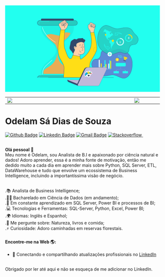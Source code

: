 <p align="center">
  <img src="https://raw.githubusercontent.com/Odelam/Odelam/master/img-analitycs.gif" />
</p>

<center>
  <table>
    <tr>
        <td><img width="400px" align="left" src="https://github-readme-stats.vercel.app/api/top-langs/?username=odelam&hide=html&layout=compact&theme=default" /></td>
        <td><img width="495px" align="left" src="https://github-readme-stats.vercel.app/api?username=odelam&theme=default" /></td>
    </tr>   
  </table>
</center>



# Odelam Sá Dias de Souza

[![Github Badge](https://img.shields.io/badge/-Github-000?style=flat-square&logo=Github&logoColor=white&link=https://github.com/Odelam)](https://github.com/Odelam)
[![Linkedin Badge](https://img.shields.io/badge/-LinkedIn-blue?style=flat-square&logo=Linkedin&logoColor=white&link=https://www.linkedin.com/in/odelam-sa-dias-de-souza/)](https://www.linkedin.com/in/odelam-sa-dias-de-souza/)
[![Gmail Badge](https://img.shields.io/badge/-Gmail-c14438?style=flat-square&logo=Gmail&logoColor=white&link=mailto:odelamsa@gmail.com)](mailto:odelamsa@gmail.com/)
<a href="https://pt.meta.stackoverflow.com/users/76898/odelam-s%c3%a1" rel="nofollow noreferrer">
    <img src="https://imgur.com/FeIMDSj.png" alt="Stackoverflow" width="130" height="30">
</a> &nbsp; 

<br/>
<strong>Olá pessoal</strong> 👋 

<br/>
Meu nome é Odelam, sou Analista de B.I e apaixonado por ciência natural e dados! Adoro aprender, essa é a minha fonte de motivação, então me dedido muito a cada dia em aprender mais sobre Python, SQL Server, ETL, DataWarehouse e tudo que envolve um ecossistema de Business Intelligence, incluindo a importantíssima visão de negócio.

<br/>.📚 Analista de Business Intelligence;
<br/>.👩‍🎓 Bacharelado em Ciência de Dados (em andamento);
<br/>.🌱 Em constante aprendizado em SQL Server, Power BI e processos de BI;
<br/>.💻  Tecnologias e Ferramentas: SQL-Server, Python, Excel, Power BI;
<br/>.🌍 Idiomas: Inglês e Espanhol;
<br/>.💬 Me pergunte sobre: Natureza, livros e comida;
<br/>.⚡ Curiosidade: Adoro caminhadas em reservas florestais.

#### Encontre-me na Web 🌎:
- 💼 Conectando e compartilhando atualizações profissionais no <a href="https://www.linkedin.com/in/odelam-sa-dias-de-souza/">LinkedIn</a>


<br/>Obrigado por ler até aqui e não se esqueça de me adicionar no LinkedIn.
